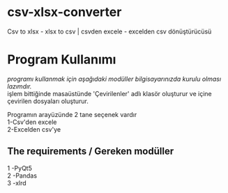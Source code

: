 # csv-xlsx-converter
Csv to xlsx - xlsx to csv | csvden excele - excelden csv dönüştürücüsü


# Program Kullanımı
*programı kullanmak için aşağıdaki modüller bilgisayarınızda kurulu olması lazımdır.*<br/>
işlem bittiğinde masaüstünde 'Çevirilenler' adlı klasör oluşturur ve içine çevirilen dosyaları oluşturur.

Programın arayüzünde 2 tane seçenek vardır <br/>
1-Csv'den excele <br/>
2-Excelden csv'ye




<h2>The requirements / Gereken modüller</h2>
 
1 -PyQt5 <br/> 2 -Pandas <br/> 3 -xlrd 

